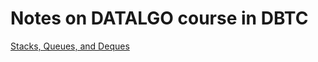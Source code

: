 # Notes on DATALGO course in DBTC

[Stacks, Queues, and Deques](https://rslruiz.github.io/datalgo/al06Stacks.html)
